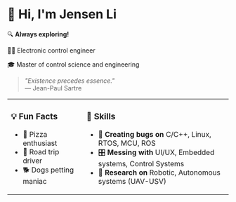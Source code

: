 # 👋 Hi, I'm Jensen Li
🔍 **Always exploring!**

🧑‍💻 Electronic control engineer

🎓 Master of control science and engineering

> _"Existence precedes essence."_  
> — Jean-Paul Sartre  

<table>
  <tr>
    <td>
      <h3>💡 Fun Facts</h3>
      <ul>
        <li>🍕 Pizza enthusiast</li>
        <li>🚙 Road trip driver</li>
        <li>🐕 Dogs petting maniac</li>
      </ul>
    </td>
    <td>
      <h3>🧰 Skills</h3>
      <ul>
        <li>🎨 <b>Creating bugs on</b> C/C++, Linux, RTOS, MCU, ROS</li>
        <li>🎛️ <b>Messing with</b> UI/UX, Embedded systems, Control Systems</li>
        <li>🤖 <b>Research on</b> Robotic, Autonomous systems (UAV-USV)</li>
      </ul>
    </td>
  </tr>
</table>

<!-- Optionally add social links here! -->
<!-- 🌐 [LinkedIn](#) • 🌎 [Website](#) • 🐦 [Twitter](#) -->
